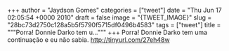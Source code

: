 
+++
author = "Jaydson Gomes"
categories = ["tweet"]
date = "Thu Jun 17 02:05:54 +0000 2010"
draft = false
image = "{TWEET_IMAGE}"
slug = "28bc73d2750c128a5b5f5790f5715df0496b4583"
tags = ["tweet"]
title = """Porra! Donnie Darko tem u..."""
+++
Porra! Donnie Darko tem uma continuação e eu não sabia. http://tinyurl.com/27eh48w
